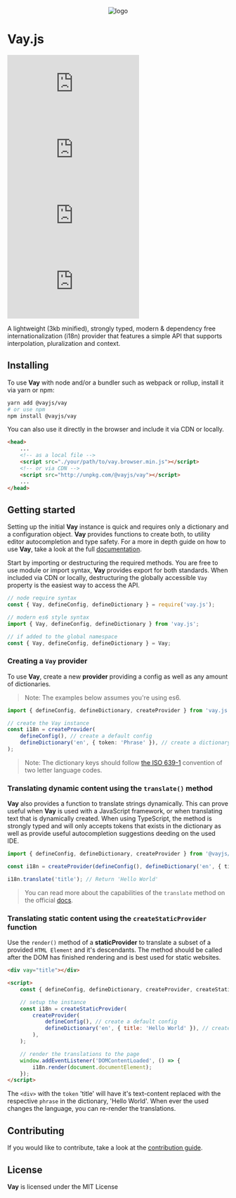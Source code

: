 <!-- @format -->

<p align="center">
    <img src="https://repository-images.githubusercontent.com/381157985/05895345-3bd0-4776-adf9-a74602953480" alt="logo"/>
</p>

# Vay.js

[![Npm package version](https://badgen.net/npm/v/vay.js)](https://www.npmjs.com/package/vay.js)[![Npm package total downloads](https://badgen.net/npm/dt/vay.js)](https://npmjs.com/package/vay.js)[![Npm package license](https://badgen.net/npm/license/vay.js)](https://npmjs.com/package/vay.js)[![Github tag](https://badgen.net/github/tag/iamsebastiandev/vay.js)](https://github.com/iamsebastiandev/vay.js/tags)

A lightweight (3kb minified), strongly typed, modern & dependency free internationalization (i18n) provider that features a simple API that supports interpolation, pluralization and context.

## Installing

To use **Vay** with node and/or a bundler such as webpack or rollup, install it via yarn or npm:

```bash
yarn add @vayjs/vay
# or use npm
npm install @vayjs/vay
```

You can also use it directly in the browser and include it via CDN or locally.

```html
<head>
    ...
    <!-- as a local file -->
    <script src="./your/path/to/vay.browser.min.js"></script>
    <!-- or via CDN -->
    <script src="http://unpkg.com/@vayjs/vay"></script>
    ...
</head>
```

## Getting started

Setting up the initial **Vay** instance is quick and requires only a dictionary and a configuration object. **Vay** provides functions to create both, to utility editor autocompletion and type safety. For a more in depth guide on how to use **Vay**, take a look at the full [documentation](https://github.com/IamSebastianDev/vay.js/docs/documentation/index.md).

Start by importing or destructuring the required methods. You are free to use module or import syntax, **Vay** provides export for both standards. When included via CDN or locally, destructuring the globally accessible `Vay` property is the easiest way to access the API.

```js
// node require syntax
const { Vay, defineConfig, defineDictionary } = require('vay.js');

// modern es6 style syntax
import { Vay, defineConfig, defineDictionary } from 'vay.js';

// if added to the global namespace
const { Vay, defineConfig, defineDictionary } = Vay;
```

### Creating a `Vay` provider

To use **Vay**, create a new **provider** providing a config as well as any amount of dictionaries.

> Note: The examples below assumes you're using es6.

```ts
import { defineConfig, defineDictionary, createProvider } from 'vay.js';

// create the Vay instance
const i18n = createProvider(
    defineConfig(), // create a default config
    defineDictionary('en', { token: 'Phrase' }), // create a dictionary
);
```

> Note: The dictionary keys should follow [the ISO 639-1](https://en.wikipedia.org/wiki/List_of_ISO_639-1_codes) convention of two letter language codes.

### Translating dynamic content using the `translate()` method

**Vay** also provides a function to translate strings dynamically. This can prove useful when **Vay** is used with a JavaScript framework, or when translating text that is dynamically created. When using TypeScript, the method is strongly typed and will only accepts tokens that exists in the dictionary as well as provide useful autocompletion suggestions deeding on the used IDE.

```ts
import { defineConfig, defineDictionary, createProvider } from '@vayjs/vay';

const i18n = createProvider(defineConfig(), defineDictionary('en', { title: 'Hello World' }));

i18n.translate('title'); // Return 'Hello World'
```

> You can read more about the capabilities of the `translate` method on the official [docs](https://vayjs.dev).

### Translating static content using the `createStaticProvider` function

Use the `render()` method of a **staticProvider** to translate a subset of a provided `HTML Element` and it's descendants. The method should be called after the DOM has finished rendering and is best used for static websites.

```html
<div vay="title"></div>

<script>
    const { defineConfig, defineDictionary, createProvider, createStaticProvider } = Vay;

    // setup the instance
    const i18n = createStaticProvider(
        createProvider(
            defineConfig(), // create a default config
            defineDictionary('en', { title: 'Hello World' }), // create a dictionary
        ),
    );

    // render the translations to the page
    window.addEventListener('DOMContentLoaded', () => {
        i18n.render(document.documentElement);
    });
</script>
```

The `<div>` with the `token` 'title' will have it's text-content replaced with the respective `phrase` in the dictionary,
'Hello World'. When ever the used changes the language, you can re-render the translations.

## Contributing

If you would like to contribute, take a look at the [contribution guide](https://github.com/IamSebastianDev/vay.js/contributing.md).

## License

**Vay** is licensed under the MIT License
